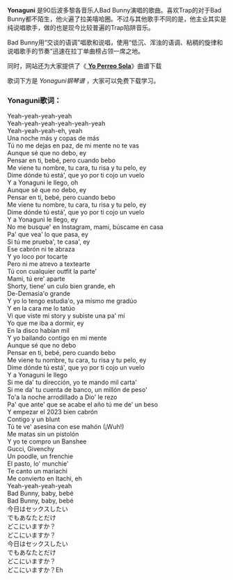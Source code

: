 

**Yonaguni** 是90后波多黎各音乐人Bad Bunny演唱的歌曲。喜欢Trap的对于Bad
Bunny都不陌生，他火遍了拉美嘻哈圈。不过与其他歌手不同的是，他主业其实是纯说唱歌手，做的也是现今比较普遍的Trap陷阱音乐。

Bad Bunny用“交谈的语调”唱歌和说唱，使用“低沉、浑浊的语调、粘稠的旋律和说唱歌手的节奏”迅速在拉丁单曲榜占领一席之地。

同时，网站还为大家提供了《[ **Yo Perreo Sola**](Music-11676-Yo-Perreo-Sola-Bad-Bunny.html
"Yo Perreo Sola")》曲谱下载

歌词下方是 _Yonaguni钢琴谱_ ，大家可以免费下载学习。

### Yonaguni歌词：

Yeah-yeah-yeah-yeah  
Yeah-yeah-yeah-yeah-yeah-yeah  
Yeah-yeah-yeah-eh, yeah  
Una noche más y copas de más  
Tú no me dejas en paz, de mi mente no te vas  
Aunque sé que no debo, ey  
Pensar en ti, bebé, pero cuando bebo  
Me viene tu nombre, tu cara, tu risa y tu pelo, ey  
Dime dónde tú está', que yo por ti cojo un vuelo  
Y a Yonaguni le llego, oh  
Aunque sé que no debo, ey  
Pensar en ti, bebé, pero cuando bebo  
Me viene tu nombre, tu cara, tu risa y tu pelo, ey  
Dime dónde tú está', que yo por ti cojo un vuelo  
Y a Yonaguni le llego, ey  
No me busque' en Instagram, mami, búscame en casa  
Pa' que vea' lo que pasa, ey  
Si tú me prueba', te casa', ey  
Ese cabrón ni te abraza  
Y yo loco por tocarte  
Pero ni me atrevo a textearte  
Tú con cualquier outfit la parte'  
Mami, tú ere' aparte  
Shorty, tiene' un culo bien grande, eh  
De-Demasia'o grande  
Y yo lo tengo estudia'o, ya mismo me gradúo  
Y en la cara me lo tatúo  
Vi que viste mi story y subiste una pa' mí  
Yo que me iba a dormir, ey  
En la disco habían mil  
Y yo bailando contigo en mi mente  
Aunque sé que no debo  
Pensar en ti, bebé, pero cuando bebo  
Me viene tu nombre, tu cara, tu risa y tu pelo, ey  
Dime dónde tú está', que yo por ti cojo un vuelo  
Y a Yonaguni le llego  
Si me da' tu dirección, yo te mando mil carta'  
Si me da' tu cuenta de banco, un millón de peso'  
To'a la noche arrodillado a Dio' le rezo  
Pa' que ante' que se acabe el año tú me de' un beso  
Y empezar el 2023 bien cabrón  
Contigo y un blunt  
Tú te ve' asesina con ese mahón (¡Wuh!)  
Me matas sin un pistolón  
Y yo te compro un Banshee  
Gucci, Givenchy  
Un poodle, un frenchie  
El pasto, lo' munchie'  
Te canto un mariachi  
Me convierto en Itachi, eh  
Yeah-yeah-yeah-yeah  
Bad Bunny, baby, bebé  
Bad Bunny, baby, bebé  
今日はセックスしたい  
でもあなたとだけ  
どこにいますか？  
どこにいますか？  
今日はセックスしたい  
でもあなたとだけ  
どこにいますか？  
どこにいますか？Eh


